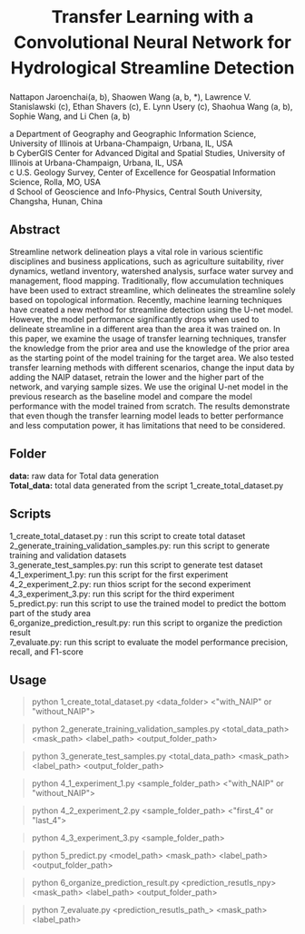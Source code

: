 <h1 style="text-align:center;line-height:1.5em;font-size:30px;">Transfer Learning with a Convolutional Neural Network for Hydrological Streamline Detection</h1>

Nattapon Jaroenchai(a, b), Shaowen Wang (a, b, *), Lawrence V. Stanislawski (c), Ethan Shavers (c), E. Lynn Usery (c), Shaohua Wang (a, b), Sophie Wang, and Li Chen (a, b)

a Department of Geography and Geographic Information Science, University of Illinois at Urbana-Champaign, Urbana, IL, USA  
b CyberGIS Center for Advanced Digital and Spatial Studies, University of Illinois at Urbana-Champaign, Urbana, IL, USA  
c U.S. Geology Survey, Center of Excellence for Geospatial Information Science, Rolla, MO, USA  
d School of Geoscience and Info-Physics, Central South University, Changsha, Hunan, China  


## Abstract

Streamline network delineation plays a vital role in various scientific disciplines and business applications, such as agriculture suitability, river dynamics, wetland inventory, watershed analysis, surface water survey and management, flood mapping. Traditionally, flow accumulation techniques have been used to extract streamline, which delineates the streamline solely based on topological information. Recently, machine learning techniques have created a new method for streamline detection using the U-net model. However, the model performance significantly drops when used to delineate streamline in a different area than the area it was trained on. In this paper, we examine the usage of transfer learning techniques, transfer the knowledge from the prior area and use the knowledge of the prior area as the starting point of the model training for the target area. We also tested transfer learning methods with different scenarios, change the input data by adding the NAIP dataset, retrain the lower and the higher part of the network, and varying sample sizes. We use the original U-net model in the previous research as the baseline model and compare the model performance with the model trained from scratch. The results demonstrate that even though the transfer learning model leads to better performance and less computation power, it has limitations that need to be considered. 


## Folder  
**data:** raw data for Total data generation  
**Total_data:** total data generated from the script 1_create_total_dataset.py  

## Scripts 
1_create_total_dataset.py : run this script to create total dataset  
2_generate_training_validation_samples.py: run this script to generate training and validation datasets  
3_generate_test_samples.py: run this script to generate test dataset  
4_1_experiment_1.py: run this script for the first experiment  
4_2_experiment_2.py: run thios script for the second experiment  
4_3_experiment_3.py: run this script for the third experiment  
5_predict.py: run this script to use the trained model to predict the bottom part of the study area  
6_organize_prediction_result.py: run this script to organize the prediction result  
7_evaluate.py: run this script to evaluate the model performance precision, recall, and F1-score

## Usage

> python 1_create_total_dataset.py <data_folder> <"with_NAIP" or "without_NAIP">

> python 2_generate_training_validation_samples.py <total_data_path> <mask_path> <label_path> <output_folder_path>

> python 3_generate_test_samples.py <total_data_path> <mask_path> <label_path> <output_folder_path>

> python 4_1_experiment_1.py <sample_folder_path> <"with_NAIP" or "without_NAIP">

> python 4_2_experiment_2.py <sample_folder_path> <"first_4" or "last_4">

> python 4_3_experiment_3.py <sample_folder_path>

> python 5_predict.py <model_path> <mask_path> <label_path> <output_folder_path>

> python 6_organize_prediction_result.py <prediction_resutls_npy> <mask_path> <label_path> <output_folder_path>

> python 7_evaluate.py <prediction_resutls_path_> <mask_path> <label_path>
